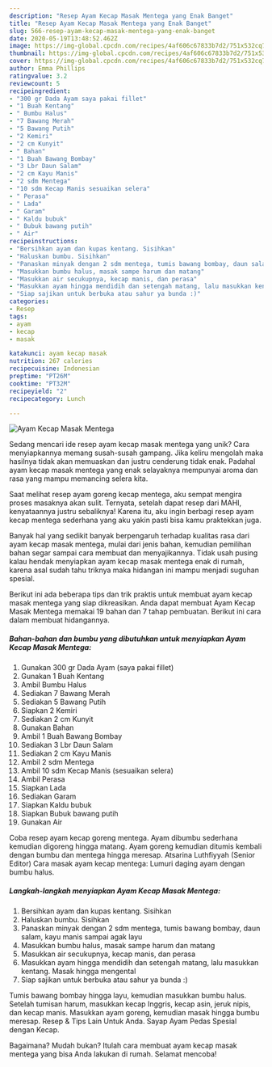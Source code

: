 ```yaml
---
description: "Resep Ayam Kecap Masak Mentega yang Enak Banget"
title: "Resep Ayam Kecap Masak Mentega yang Enak Banget"
slug: 566-resep-ayam-kecap-masak-mentega-yang-enak-banget
date: 2020-05-19T13:48:52.462Z
image: https://img-global.cpcdn.com/recipes/4af606c67833b7d2/751x532cq70/ayam-kecap-masak-mentega-foto-resep-utama.jpg
thumbnail: https://img-global.cpcdn.com/recipes/4af606c67833b7d2/751x532cq70/ayam-kecap-masak-mentega-foto-resep-utama.jpg
cover: https://img-global.cpcdn.com/recipes/4af606c67833b7d2/751x532cq70/ayam-kecap-masak-mentega-foto-resep-utama.jpg
author: Emma Phillips
ratingvalue: 3.2
reviewcount: 5
recipeingredient:
- "300 gr Dada Ayam saya pakai fillet"
- "1 Buah Kentang"
- " Bumbu Halus"
- "7 Bawang Merah"
- "5 Bawang Putih"
- "2 Kemiri"
- "2 cm Kunyit"
- " Bahan"
- "1 Buah Bawang Bombay"
- "3 Lbr Daun Salam"
- "2 cm Kayu Manis"
- "2 sdm Mentega"
- "10 sdm Kecap Manis sesuaikan selera"
- " Perasa"
- " Lada"
- " Garam"
- " Kaldu bubuk"
- " Bubuk bawang putih"
- " Air"
recipeinstructions:
- "Bersihkan ayam dan kupas kentang. Sisihkan"
- "Haluskan bumbu. Sisihkan"
- "Panaskan minyak dengan 2 sdm mentega, tumis bawang bombay, daun salam, kayu manis sampai agak layu"
- "Masukkan bumbu halus, masak sampe harum dan matang"
- "Masukkan air secukupnya, kecap manis, dan perasa"
- "Masukkan ayam hingga mendidih dan setengah matang, lalu masukkan kentang. Masak hingga mengental"
- "Siap sajikan untuk berbuka atau sahur ya bunda :)"
categories:
- Resep
tags:
- ayam
- kecap
- masak

katakunci: ayam kecap masak 
nutrition: 267 calories
recipecuisine: Indonesian
preptime: "PT26M"
cooktime: "PT32M"
recipeyield: "2"
recipecategory: Lunch

---
```



![Ayam Kecap Masak Mentega](https://img-global.cpcdn.com/recipes/4af606c67833b7d2/751x532cq70/ayam-kecap-masak-mentega-foto-resep-utama.jpg)

Sedang mencari ide resep ayam kecap masak mentega yang unik? Cara menyiapkannya memang susah-susah gampang. Jika keliru mengolah maka hasilnya tidak akan memuaskan dan justru cenderung tidak enak. Padahal ayam kecap masak mentega yang enak selayaknya mempunyai aroma dan rasa yang mampu memancing selera kita.

Saat melihat resep ayam goreng kecap mentega, aku sempat mengira proses masaknya akan sulit. Ternyata, setelah dapat resep dari MAHI, kenyataannya justru sebaliknya! Karena itu, aku ingin berbagi resep ayam kecap mentega sederhana yang aku yakin pasti bisa kamu praktekkan juga.

Banyak hal yang sedikit banyak berpengaruh terhadap kualitas rasa dari ayam kecap masak mentega, mulai dari jenis bahan, kemudian pemilihan bahan segar sampai cara membuat dan menyajikannya. Tidak usah pusing kalau hendak menyiapkan ayam kecap masak mentega enak di rumah, karena asal sudah tahu triknya maka hidangan ini mampu menjadi suguhan spesial.


Berikut ini ada beberapa tips dan trik praktis untuk membuat ayam kecap masak mentega yang siap dikreasikan. Anda dapat membuat Ayam Kecap Masak Mentega memakai 19 bahan dan 7 tahap pembuatan. Berikut ini cara dalam membuat hidangannya.

<!--inarticleads1-->

##### Bahan-bahan dan bumbu yang dibutuhkan untuk menyiapkan Ayam Kecap Masak Mentega:

1. Gunakan 300 gr Dada Ayam (saya pakai fillet)
1. Gunakan 1 Buah Kentang
1. Ambil  Bumbu Halus
1. Sediakan 7 Bawang Merah
1. Sediakan 5 Bawang Putih
1. Siapkan 2 Kemiri
1. Sediakan 2 cm Kunyit
1. Gunakan  Bahan
1. Ambil 1 Buah Bawang Bombay
1. Sediakan 3 Lbr Daun Salam
1. Sediakan 2 cm Kayu Manis
1. Ambil 2 sdm Mentega
1. Ambil 10 sdm Kecap Manis (sesuaikan selera)
1. Ambil  Perasa
1. Siapkan  Lada
1. Sediakan  Garam
1. Siapkan  Kaldu bubuk
1. Siapkan  Bubuk bawang putih
1. Gunakan  Air


Coba resep ayam kecap goreng mentega. Ayam dibumbu sederhana kemudian digoreng hingga matang. Ayam goreng kemudian ditumis kembali dengan bumbu dan mentega hingga meresap. Atsarina Luthfiyyah (Senior Editor) Cara masak ayam kecap mentega: Lumuri daging ayam dengan bumbu halus. 

<!--inarticleads2-->

##### Langkah-langkah menyiapkan Ayam Kecap Masak Mentega:

1. Bersihkan ayam dan kupas kentang. Sisihkan
1. Haluskan bumbu. Sisihkan
1. Panaskan minyak dengan 2 sdm mentega, tumis bawang bombay, daun salam, kayu manis sampai agak layu
1. Masukkan bumbu halus, masak sampe harum dan matang
1. Masukkan air secukupnya, kecap manis, dan perasa
1. Masukkan ayam hingga mendidih dan setengah matang, lalu masukkan kentang. Masak hingga mengental
1. Siap sajikan untuk berbuka atau sahur ya bunda :)


Tumis bawang bombay hingga layu, kemudian masukkan bumbu halus. Setelah tumisan harum, masukkan kecap Inggris, kecap asin, jeruk nipis, dan kecap manis. Masukkan ayam goreng, kemudian masak hingga bumbu meresap. Resep &amp; Tips Lain Untuk Anda. Sayap Ayam Pedas Spesial dengan Kecap. 

Bagaimana? Mudah bukan? Itulah cara membuat ayam kecap masak mentega yang bisa Anda lakukan di rumah. Selamat mencoba!
